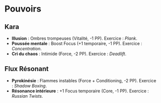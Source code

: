 # Pouvoirs
## Kara
- **Illusion** : Ombres trompeuses (Vitalité, -1 PP). Exercice : *Plank*.  
- **Poussée mentale** : Boost Focus (+1 temporaire, -1 PP). Exercice : *Concentration*.  
- **Cri du chaos** : Intimide (Force, -2 PP). Exercice : *Deadlift*.  

## Flux Résonant
- **Pyrokinésie** : Flammes instables (Force + Conditioning, -2 PP). Exercice : *Shadow Boxing*.  
- **Résonance intérieure** : +1 Focus temporaire (Core, -1 PP). Exercice : *Russian Twists*.
